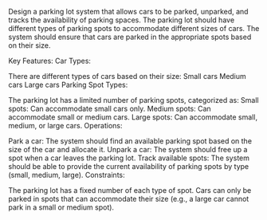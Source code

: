 Design a parking lot system that allows cars to be parked, unparked, and tracks the availability of parking spaces. The parking lot should have different types of parking spots to accommodate different sizes of cars. The system should ensure that cars are parked in the appropriate spots based on their size.

Key Features:
Car Types:

There are different types of cars based on their size:
Small cars
Medium cars
Large cars
Parking Spot Types:

The parking lot has a limited number of parking spots, categorized as:
Small spots: Can accommodate small cars only.
Medium spots: Can accommodate small or medium cars.
Large spots: Can accommodate small, medium, or large cars.
Operations:

Park a car: The system should find an available parking spot based on the size of the car and allocate it.
Unpark a car: The system should free up a spot when a car leaves the parking lot.
Track available spots: The system should be able to provide the current availability of parking spots by type (small, medium, large).
Constraints:

The parking lot has a fixed number of each type of spot.
Cars can only be parked in spots that can accommodate their size (e.g., a large car cannot park in a small or medium spot).